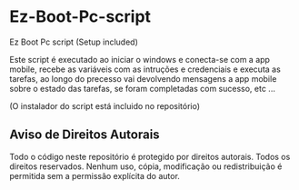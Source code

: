 # Ez-Boot-Pc-script
Ez Boot Pc script (Setup included)

Este script é executado ao iniciar o windows e conecta-se com a app mobile, recebe as variáveis com as intruções e credenciais e executa as tarefas, ao longo do precesso vai devolvendo mensagens a app mobile sobre o estado das tarefas, se foram completadas com sucesso, etc ...

(O instalador do script está incluido no repositório)

## Aviso de Direitos Autorais

Todo o código neste repositório é protegido por direitos autorais. Todos os direitos reservados. Nenhum uso, cópia, modificação ou redistribuição é permitida sem a permissão explícita do autor.
